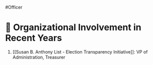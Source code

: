 #Officer 
# 💼 Organizational Involvement in Recent Years

1. [[Susan B. Anthony List - Election Transparency Initiative]]: VP of Administration, Treasurer


